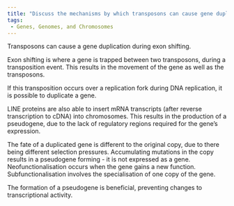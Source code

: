 ```yaml
---
title: "Discuss the mechanisms by which transposons can cause gene duplication and the formation of pseudogenes."
tags:
 - Genes, Genomes, and Chromosomes
---
```

Transposons can cause a gene duplication during exon shifting. 

Exon shifting is where a gene is trapped between two transposons, during a transposition event. This results in the movement of the gene as well as the transposons. 

If this transposition occurs over a replication fork during DNA replication, it is possible to duplicate a gene. 

LINE proteins are also able to insert mRNA transcripts (after reverse transcription to cDNA) into chromosomes. This results in the production of a pseudogene, due to the lack of regulatory regions required for the gene’s expression. 

The fate of a duplicated gene is different to the original copy, due to there being different selection pressures. Accumulating mutations in the copy results in a pseudogene forming - it is not expressed as a gene. 
Neofunctionalisation occurs when the gene gains a new function. 
Subfunctionalisation involves the specialisation of one copy of the gene. 

The formation of a pseudogene is beneficial, preventing changes to transcriptional activity. 
